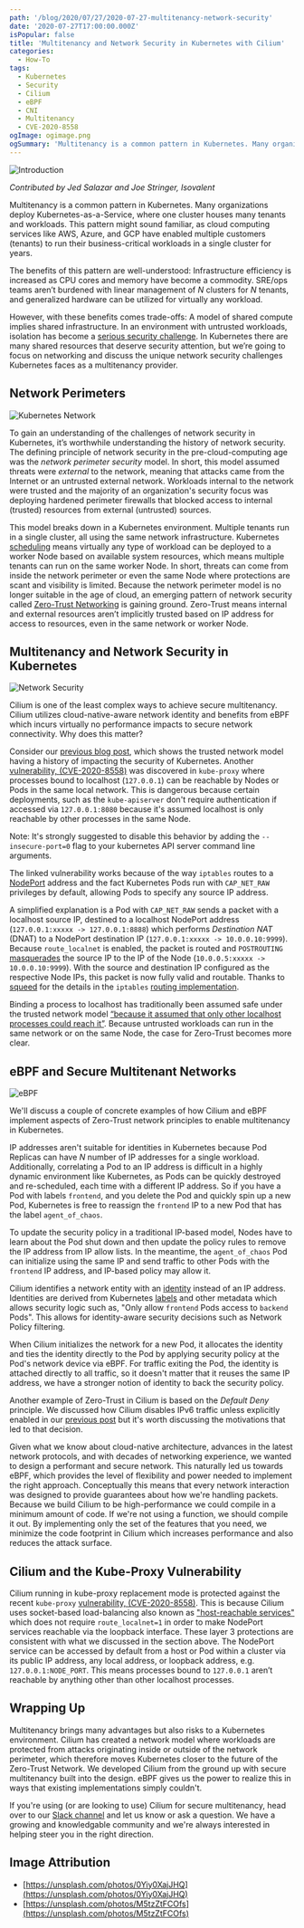 ```yaml
---
path: '/blog/2020/07/27/2020-07-27-multitenancy-network-security'
date: '2020-07-27T17:00:00.000Z'
isPopular: false
title: 'Multitenancy and Network Security in Kubernetes with Cilium'
categories:
  - How-To
tags:
  - Kubernetes
  - Security
  - Cilium
  - eBPF
  - CNI
  - Multitenancy
  - CVE-2020-8558
ogImage: ogimage.png
ogSummary: 'Multitenancy is a common pattern in Kubernetes. Many organizations deploy Kubernetes-as-a-Service, where one cluster houses many tenants and workloads. This pattern might sound familiar, as cloud computing services like AWS, Azure, and GCP have enabled multiple customers (tenants) to run their business-critical workloads in a single cluster for years.'
---
```


![Introduction](ogimage.png)

_Contributed by Jed Salazar and Joe Stringer, Isovalent_

Multitenancy is a common pattern in Kubernetes. Many organizations deploy Kubernetes-as-a-Service, where one cluster houses many tenants and workloads. This pattern might sound familiar, as cloud computing services like AWS, Azure, and GCP have enabled multiple customers (tenants) to run their business-critical workloads in a single cluster for years.

The benefits of this pattern are well-understood: Infrastructure efficiency is increased as CPU cores and memory have become a commodity. SRE\/ops teams aren’t burdened with linear management of _N_ clusters for _N_ tenants, and generalized hardware can be utilized for virtually any workload.

However, with these benefits comes trade-offs: A model of shared compute implies shared infrastructure. In an environment with untrusted workloads, isolation has become a [serious security challenge](https://blog.jessfraz.com/post/hard-multi-tenancy-in-kubernetes/). In Kubernetes there are many shared resources that deserve security attention, but we’re going to focus on networking and discuss the unique network security challenges Kubernetes faces as a multitenancy provider.

## Network Perimeters

![Kubernetes Network](network.png)

To gain an understanding of the challenges of network security in Kubernetes, it’s worthwhile understanding the history of network security. The defining principle of network security in the pre-cloud-computing age was the _network perimeter security_ model. In short, this model assumed threats were _external_ to the network, meaning that attacks came from the Internet or an untrusted external network. Workloads internal to the network were trusted and the majority of an organization's security focus was deploying hardened perimeter firewalls that blocked access to internal (trusted) resources from external (untrusted) sources.

This model breaks down in a Kubernetes environment. Multiple tenants run in a single cluster, all using the same network infrastructure. Kubernetes [scheduling](https://kubernetes.io/docs/concepts/scheduling-eviction/kube-scheduler/) means virtually any type of workload can be deployed to a worker Node based on available system resources, which means multiple tenants can run on the same worker Node. In short, threats can come from inside the network perimeter or even the same Node where protections are scant and visibility is limited. Because the network perimeter model is no longer suitable in the age of cloud, an emerging pattern of network security called [Zero-Trust Networking](https://www.cloudflare.com/learning/security/glossary/what-is-zero-trust/) is gaining ground. Zero-Trust means internal and external resources aren’t implicitly trusted based on IP address for access to resources, even in the same network or worker Node.

## Multitenancy and Network Security in Kubernetes

![Network Security](netsec.png)

Cilium is one of the least complex ways to achieve secure multitenancy. Cilium utilizes cloud-native-aware network identity and benefits from eBPF which incurs virtually no performance impacts to secure network connectivity. Why does this matter?

Consider our [previous blog post](https://cilium.io/blog/2020/06/29/cilium-kubernetes-cni-vulnerability), which shows the trusted network model having a history of impacting the security of Kubernetes. Another [vulnerability, (CVE-2020-8558)](https://groups.google.com/g/kubernetes-security-announce/c/B1VegbBDMTE?pli=1) was discovered in `kube-proxy` where processes bound to localhost (`127.0.0.1`) can be reachable by Nodes or Pods in the same local network. This is dangerous because certain deployments, such as the `kube-apiserver` don't require authentication if accessed via `127.0.0.1:8080` because it's assumed localhost is only reachable by other processes in the same Node.

Note: It's strongly suggested to disable this behavior by adding the `--insecure-port=0` flag to your kubernetes API server command line arguments.

The linked vulnerability works because of the way `iptables` routes to a [NodePort](https://v1-14.docs.kubernetes.io/docs/concepts/services-networking/service/#nodeport) address and the fact Kubernetes Pods run with `CAP_NET_RAW` privileges by default, allowing Pods to specify any source IP address.

A simplified explanation is a Pod with `CAP_NET_RAW` sends a packet with a localhost source IP, destined to a localhost NodePort address (`127.0.0.1:xxxxx -> 127.0.0.1:8888`) which performs _Destination NAT_ (DNAT) to a NodePort destination IP (`127.0.0.1:xxxxx -> 10.0.0.10:9999`). Because `route_localnet` is enabled, the packet is routed and `POSTROUTING` [masquerades](https://tldp.org/HOWTO/IP-Masquerade-HOWTO/ipmasq-background2.1.html) the source IP to the IP of the Node (`10.0.0.5:xxxxx -> 10.0.0.10:9999`). With the source and destination IP configured as the respective Node IPs, this packet is now fully valid and routable. Thanks to [squeed](https://github.com/squeed) for the details in the `iptables` [routing implementation](https://github.com/kubernetes/kubernetes/issues/90259).

Binding a process to localhost has traditionally been assumed safe under the trusted network model [“because it assumed that only other localhost processes could reach it”](https://groups.google.com/g/kubernetes-security-announce/c/B1VegbBDMTE?pli=1). Because untrusted workloads can run in the same network or on the same Node, the case for Zero-Trust becomes more clear.

## eBPF and Secure Multitenant Networks

![eBPF](identity.png)

We'll discuss a couple of concrete examples of how Cilium and eBPF implement aspects of Zero-Trust network principles to enable multitenancy in Kubernetes.

IP addresses aren't suitable for identities in Kubernetes because Pod Replicas can have _N_ number of IP addresses for a single workload. Additionally, correlating a Pod to an IP address is difficult in a highly dynamic environment like Kubernetes, as Pods can be quickly destroyed and re-scheduled, each time with a different IP address. So if you have a Pod with labels `frontend`, and you delete the Pod and quickly spin up a new Pod, Kubernetes is free to reassign the `frontend` IP to a new Pod that has the label `agent_of_chaos`.

To update the security policy in a traditional IP-based model, Nodes have to learn about the Pod shut down and then update the policy rules to remove the IP address from IP allow lists. In the meantime, the `agent_of_chaos` Pod can initialize using the same IP and send traffic to other Pods with the `frontend` IP address, and IP-based policy may allow it.

Cilium identifies a network entity with an [identity](https://docs.cilium.io/en/v1.8/concepts/terminology/#identity) instead of an IP address. Identities are derived from Kubernetes [labels](https://kubernetes.io/docs/concepts/overview/working-with-objects/labels/) and other metadata which allows security logic such as, "Only allow `frontend` Pods access to `backend` Pods". This allows for identity-aware security decisions such as Network Policy filtering.

When Cilium initializes the network for a new Pod, it allocates the identity and ties the identity directly to the Pod by applying security policy at the Pod's network device via eBPF. For traffic exiting the Pod, the identity is attached directly to all traffic, so it doesn't matter that it reuses the same IP address, we have a stronger notion of identity to back the security policy.

Another example of Zero-Trust in Cilium is based on the _Default Deny_ principle. We discussed how Cilium disables IPv6 traffic unless explicitly enabled in our [previous post](https://cilium.io/blog/2020/06/29/cilium-kubernetes-cni-vulnerability) but it's worth discussing the motivations that led to that decision.

Given what we know about cloud-native architecture, advances in the latest network protocols, and with decades of networking experience, we wanted to design a performant and secure network. This naturally led us towards eBPF, which provides the level of flexibility and power needed to implement the right approach. Conceptually this means that every network interaction was designed to provide guarantees about how we're handling packets. Because we build Cilium to be high-performance we could compile in a minimum amount of code. If we're not using a function, we should compile it out. By implementing only the set of the features that you need, we minimize the code footprint in Cilium which increases performance and also reduces the attack surface.

## Cilium and the Kube-Proxy Vulnerability

Cilium running in kube-proxy replacement mode is protected against the recent `kube-proxy` [vulnerability, (CVE-2020-8558)](https://groups.google.com/g/kubernetes-security-announce/c/B1VegbBDMTE?pli=1). This is because Cilium uses socket-based load-balancing also known as ["host-reachable services"](https://docs.cilium.io/en/v1.8/gettingstarted/host-services/#host-services) which does not require `route_localnet=1` in order to make NodePort services reachable via the loopback interface. These layer 3 protections are consistent with what we discussed in the section above. The NodePort service can be accessed by default from a host or Pod within a cluster via its public IP address, any local address, or loopback address, e.g. `127.0.0.1:NODE_PORT`. This means processes bound to `127.0.0.1` aren’t reachable by anything other than other localhost processes.

## Wrapping Up

Multitenancy brings many advantages but also risks to a Kubernetes environment. Cilium has created a network model where workloads are protected from attacks originating inside or outside of the network perimeter, which therefore moves Kubernetes closer to the future of the Zero-Trust Network. We developed Cilium from the ground up with secure multitenancy built into the design. eBPF gives us the power to realize this in ways that existing implementations simply couldn't.

If you're using (or are looking to use) Cilium for secure multitenancy, head over to our [Slack channel](https://slack.cilium.io) and let us know or ask a question. We have a growing and knowledgable community and we're always interested in helping steer you in the right direction.

## Image Attribution

- [https://unsplash.com/photos/0Yiy0XajJHQ](https://unsplash.com/photos/0Yiy0XajJHQ)
- [https://unsplash.com/photos/M5tzZtFCOfs](https://unsplash.com/photos/M5tzZtFCOfs)

